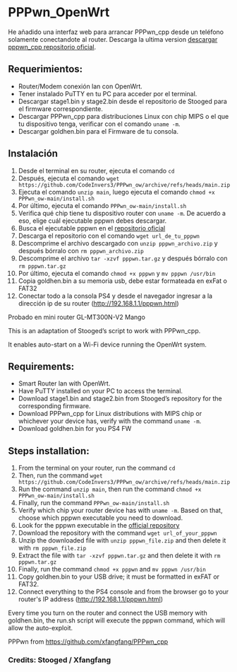 # PPPwn_OpenWrt
He añadido una interfaz web para arrancar PPPwn_cpp desde un teléfono solamente conectandote al router.
Descarga la ultima version [descargar pppwn_cpp repositorio oficial](https://nightly.link/xfangfang/PPPwn_cpp/workflows/ci.yaml/main).

## Requerimientos:

- Router/Modem conexión lan con OpenWrt.
- Tener instalado PuTTY en tu PC para acceder por el terminal.
- Descargar stage1.bin y stage2.bin desde el repositorio de Stooged para el firmware correspondiente.
- Descargar PPPwn_cpp para distribuciones Linux con chip MIPS o el que tu dispositivo tenga, verificar con el comando `uname -m`.
- Descargar goldhen.bin para el Firmware de tu consola.

## Instalación

1. Desde el terminal en su router, ejecuta el comando `cd `
2. Después, ejecuta el comando `wget https://github.com/CodeInvers3/PPPwn_ow/archive/refs/heads/main.zip`
3. Ejecuta el comando `unzip main`, luego ejecuta el comando `chmod +x PPPwn_ow-main/install.sh`
4. Por último, ejecuta el comando `PPPwn_ow-main/install.sh`
5. Verifica qué chip tiene tu dispositivo router con `uname -m`. De acuerdo a eso, elige cuál ejecutable pppwn debes descargar.
6. Busca el ejecutable pppwn en el [repositorio oficial](https://nightly.link/xfangfang/PPPwn_cpp/workflows/ci.yaml/main)
7. Descarga el repositorio con el comando `wget url_de_tu_pppwn`
8. Descomprime el archivo descargado con `unzip pppwn_archivo.zip` y después bórralo con `rm pppwn_archivo.zip`
9. Descomprime el archivo `tar -xzvf pppwn.tar.gz` y después bórralo con `rm pppwn.tar.gz`
10. Por último, ejecuta el comando `chmod +x pppwn` y `mv pppwn /usr/bin`
12. Copia goldhen.bin a su memoria usb, debe estar formateada en exFat o FAT32
13. Conectar todo a la consola PS4 y desde el navegador ingresar a la dirección ip de su router (http://192.168.1.1/pppwn.html)

Probado en mini router GL-MT300N-V2 Mango

This is an adaptation of Stooged’s script to work with PPPwn_cpp.

It enables auto-start on a Wi-Fi device running the OpenWrt system.

## Requirements:

- Smart Router lan with OpenWrt.
- Have PuTTY installed on your PC to access the terminal.
- Download stage1.bin and stage2.bin from Stooged’s repository for the corresponding firmware.
- Download PPPwn_cpp for Linux distributions with MIPS chip or whichever your device has, verify with the command `uname -m`.
- Download goldhen.bin for you PS4 FW

## Steps installation:

1. From the terminal on your router, run the command `cd`
2. Then, run the command `wget https://github.com/CodeInvers3/PPPwn_ow/archive/refs/heads/main.zip`
3. Run the command `unzip main`, then run the command `chmod +x PPPwn_ow-main/install.sh`
4. Finally, run the command `PPPwn_ow-main/install.sh`
5. Verify which chip your router device has with `uname -m`. Based on that, choose which pppwn executable you need to download.
6. Look for the pppwn executable in the [official repository](https://nightly.link/xfangfang/PPPwn_cpp/workflows/ci.yaml/main)
7. Download the repository with the command `wget url_of_your_pppwn`
8. Unzip the downloaded file with `unzip pppwn_file.zip` and then delete it with `rm pppwn_file.zip`
9. Extract the file with `tar -xzvf pppwn.tar.gz` and then delete it with `rm pppwn.tar.gz`
10. Finally, run the command `chmod +x pppwn` and `mv pppwn /usr/bin`
12. Copy goldhen.bin to your USB drive; it must be formatted in exFAT or FAT32.
13. Connect everything to the PS4 console and from the browser go to your router's IP address (http://192.168.1.1/pppwn.html)

Every time you turn on the router and connect the USB memory with goldhen.bin, the run.sh script will execute the pppwn command, which will allow the auto-exploit.

PPPwn from https://github.com/xfangfang/PPPwn_cpp

### Credits: Stooged / Xfangfang
